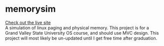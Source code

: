 memorysim
========
[Check out the live site](http://mattshrider.github.io/memorysim/)  
A simulation of linux paging and physical memory.  This project is for a 
 Grand Valley State University OS course, and should use MVC design.  This project
 will most likely be un-updated until I get free time after graduation.
